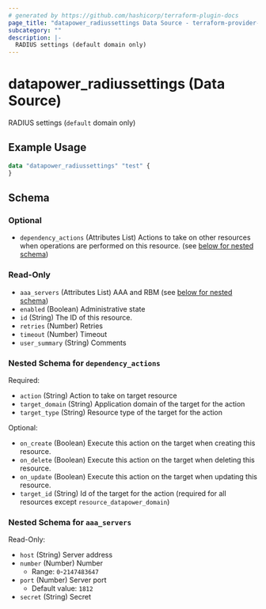 ```yaml
---
# generated by https://github.com/hashicorp/terraform-plugin-docs
page_title: "datapower_radiussettings Data Source - terraform-provider-datapower"
subcategory: ""
description: |-
  RADIUS settings (default domain only)
---
```


# datapower_radiussettings (Data Source)

RADIUS settings (`default` domain only)

## Example Usage

```terraform
data "datapower_radiussettings" "test" {
}
```

<!-- schema generated by tfplugindocs -->
## Schema

### Optional

- `dependency_actions` (Attributes List) Actions to take on other resources when operations are performed on this resource. (see [below for nested schema](#nestedatt--dependency_actions))

### Read-Only

- `aaa_servers` (Attributes List) AAA and RBM (see [below for nested schema](#nestedatt--aaa_servers))
- `enabled` (Boolean) Administrative state
- `id` (String) The ID of this resource.
- `retries` (Number) Retries
- `timeout` (Number) Timeout
- `user_summary` (String) Comments

<a id="nestedatt--dependency_actions"></a>
### Nested Schema for `dependency_actions`

Required:

- `action` (String) Action to take on target resource
- `target_domain` (String) Application domain of the target for the action
- `target_type` (String) Resource type of the target for the action

Optional:

- `on_create` (Boolean) Execute this action on the target when creating this resource.
- `on_delete` (Boolean) Execute this action on the target when deleting this resource.
- `on_update` (Boolean) Execute this action on the target when updating this resource.
- `target_id` (String) Id of the target for the action (required for all resources except `resource_datapower_domain`)


<a id="nestedatt--aaa_servers"></a>
### Nested Schema for `aaa_servers`

Read-Only:

- `host` (String) Server address
- `number` (Number) Number
  - Range: `0`-`2147483647`
- `port` (Number) Server port
  - Default value: `1812`
- `secret` (String) Secret
